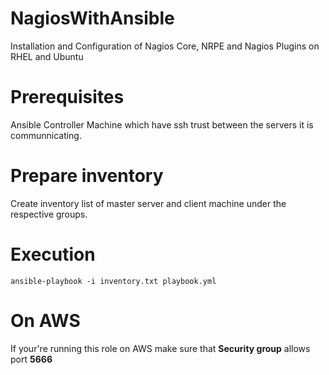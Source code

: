 # NagiosWithAnsible
Installation and Configuration of Nagios Core, NRPE and Nagios Plugins on RHEL and Ubuntu

# Prerequisites
Ansible Controller Machine which have ssh trust between the servers it is communnicating.

# Prepare inventory
Create inventory list of master server and client machine under the respective groups. 

# Execution
```
ansible-playbook -i inventory.txt playbook.yml
```
# On AWS
If your're running this role on AWS make sure that **Security group** allows port **5666**
